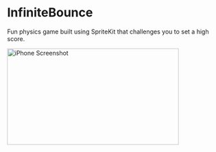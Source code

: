# InfiniteBounce
Fun physics game built using SpriteKit that challenges you to set a high score.

<img src="[Image URL]https://github.com/Robertm339/InfiniteBounce/assets/71312299/7b5b7768-aa2e-4205-8937-449b78685d38" alt="iPhone Screenshot" width="400" height="225">


